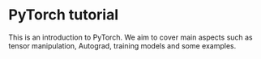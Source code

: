# PyTorch tutorial
This is an introduction to PyTorch. We aim to cover main aspects such as tensor manipulation, Autograd, training models and some examples.
